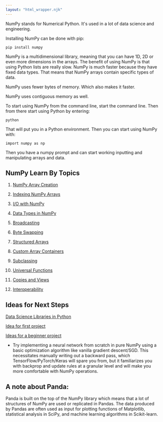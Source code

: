 ```yaml
---
layout: "html_wrapper.njk"
---
```

NumPy stands for Numerical Python. It's used in a lot of data science and engineering.

Installing NumPy can be done with pip:

`pip install numpy`

NumPy is a multidimensional library, meaning that you can have 1D, 2D or even more dimensions in the arrays. The benefit of using NumPy is that using Python lists are really slow. NumPy is much faster because they have fixed data types. That means that NumPy arrays contain  specific types of data.

NumPy uses fewer bytes of memory. Which also makes it faster.

NumPy uses contiguous memory as well.

To start using NumPy from the command line, start the command line. Then from there start using Python by entering:

`python`

That will put you in a Python environment. Then you can start using NumPy with:

`import numpy as np`

Then you have a numpy prompt and can start working inputting and manipulating arrays and data.

## NumPy Learn By Topics

1. [NumPy Array Creation](./1_create_array)

2. [Indexing NumPy Arrays](./2_index_ndarrays)

3. [I/O with NumPy](./3_io_numpy)

4. [Data Types in NumPy](./4_data_types)

5. [Broadcasting](./5_broadcasting)

6. [Byte Swapping](./6_byte_swapping)

7. [Structured Arrays](./7_structured_arrays)

8. [Custom Array Containers](./8_custom_array_containers)

9. [Subclassing](./9_subclassing)

10. [Universal Functions](./10_universal_functions)

11. [Copies and Views](./11_copies_views)

12. [Interoperability](./12_interoperability)

## Ideas for Next Steps

[Data Science Libraries in Python](./data_science_software_list)

[Idea for first project](https://www.youtube.com/watch?v=o64FV-ez6Gw)

[Ideas for a beginner project](https://www.reddit.com/r/Python/comments/a925bi/projects_for_numpypandas_novice/)
  - Try implementing a neural network from scratch in pure NumPy using a basic optimization algorithm like vanilla gradient descent/SGD. This necessitates manually writing out a backward pass, which TensorFlow/PyTorch/Keras will spare you from, but it familiarizes you with backprop and update rules at a granular level and will make you more comfortable with NumPy operations.

## A note about Panda:

Panda is built on the top of the NumPy library which means that a lot of structures of NumPy are used or replicated in Pandas. The data produced by Pandas are often used as input for plotting functions of Matplotlib, statistical analysis in SciPy, and machine learning algorithms in Scikit-learn. 